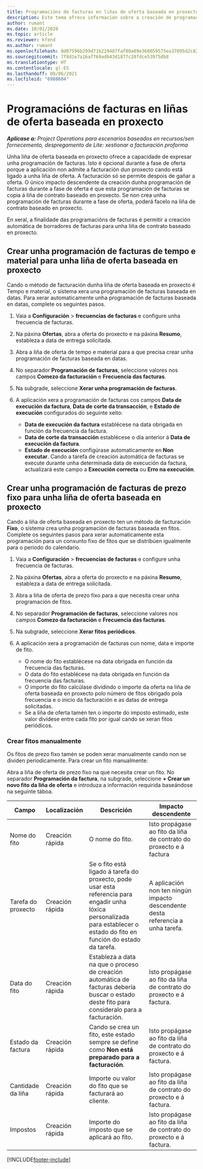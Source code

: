 ```yaml
---
title: Programacións de facturas en liñas de oferta baseada en proxecto
description: Este tema ofrece información sobre a creación de programacións de facturas e fitos para as liñas de oferta.
author: rumant
ms.date: 10/01/2020
ms.topic: article
ms.reviewer: kfend
ms.author: rumant
ms.openlocfilehash: 0d07596b299d71b229487faf80a09e368059575ea37095d2c82d35561d009c96
ms.sourcegitcommit: 7f8d1e7a16af769adb43d1877c28fdce53975db8
ms.translationtype: HT
ms.contentlocale: gl-ES
ms.lasthandoff: 08/06/2021
ms.locfileid: "6988604"
---
```

# <a name="invoice-schedules-on-project-based-quote-lines"></a>Programacións de facturas en liñas de oferta baseada en proxecto

_**Aplícase a:** Project Operations para escenarios baseados en recursos/sen fornecemento, despregamento de Lite: xestionar a facturación proforma_

Unha liña de oferta baseada en proxecto ofrece a capacidade de expresar unha programación de facturas. Isto é opcional durante a fase de oferta porque a aplicación non admite a facturación dun proxecto cando está ligado a unha liña de oferta. A facturación só se permite despois de gañar a oferta. O único impacto descendente da creación dunha programación de facturas durante a fase de oferta é que esta programación de facturas se copia á liña de contrato baseado en proxecto. Se non crea unha programación de facturas durante a fase de oferta, poderá facelo na liña de contrato baseado en proxecto.

En xeral, a finalidade das programacións de facturas é permitir a creación automática de borradores de facturas para unha liña de contrato baseado en proxecto. 

## <a name="create-a-time-and-material-invoice-schedule-for-a-project-based-quote-line"></a>Crear unha programación de facturas de tempo e material para unha liña de oferta baseada en proxecto

Cando o método de facturación dunha liña de oferta baseada en proxecto é Tempo e material, o sistema xera una programación de facturas baseada en datas. Para xerar automaticamente unha programación de facturas baseada en datas, complete os seguintes pasos.

1. Vaia a **Configuración** > **frecuencias de facturas** e configure unha frecuencia de facturas.
2. Na páxina **Ofertas**, abra a oferta do proxecto e na páxina **Resumo**, estableza a data de entrega solicitada.
3. Abra a liña de oferta de tempo e material para a que precisa crear unha programación de facturas baseada en datas. 
4. No separador **Programación de facturas**, seleccione valores nos campos **Comezo da facturación** e **Frecuencia das facturas**. 
5. Na subgrade, seleccione **Xerar unha programación de facturas**.
6. A aplicación xera a programación de facturas cos campos **Data de execución da factura**, **Data de corte da transacción**, e **Estado de execución** configurados do seguinte xeito:

    - **Data de execución da factura** establécese na data obrigada en función da frecuencia da factura.
    - **Data de corte da transacción** establécese o día anterior á **Data de execución da factura**.
    - **Estado de execución** configúrase automaticamente en **Non executar**. Cando a tarefa de creación automática de facturas se execute durante unha determinada data de execución da factura, actualizará este campo a **Execución correcta** ou **Erro na execución**.

## <a name="create-a-fixed-price-invoice-schedule-for-a-project-based-quote-line"></a>Crear unha programación de facturas de prezo fixo para unha liña de oferta baseada en proxecto

Cando a liña de oferta baseada en proxecto ten un método de facturación **Fixo**, o sistema crea unha programación de facturas baseada en fitos. Complete os seguintes pasos para xerar automaticamente esta programación para un conxunto fixo de fitos que se distribúen igualmente para o período do calendario.

1. Vaia a **Configuración** > **frecuencias de facturas** e configure unha frecuencia de facturas.
2. Na páxina **Ofertas**, abra a oferta do proxecto e na páxina **Resumo**, estableza a data de entrega solicitada.
3. Abra a liña de oferta de prezo fixo para a que necesita crear unha programación de fitos. 
4. No separador **Programación de facturas**, seleccione valores nos campos **Comezo da facturación** e **Frecuencia das facturas**. 
5. Na subgrade, seleccione **Xerar fitos periódicos**.
6. A aplicación xera a programación de facturas cun nome, data e importe de fito.

    - O nome do fito establécese na data obrigada en función da frecuencia das facturas.
    - O data do fito establécese na data obrigada en función da frecuencia das facturas.
    - O importe do fito calcúlase dividindo o importe da oferta na liña de oferta baseada en proxecto polo número de fitos obrigado pola frecuencia e o inicio da facturación e as datas de entrega solicitadas.
    - Se a liña de oferta tamén ten o importe do imposto estimado, este valor divídese entre cada fito por igual cando se xeran fitos periódicos.

### <a name="manually-create-milestones"></a>Crear fitos manualmente

Os fitos de prezo fixo tamén se poden xerar manualmente cando non se dividen periodicamente. Para crear un fito manualmente:

Abra a liña de oferta de prezo fixo na que necesita crear un fito. No separador **Programación da factura**, na subgrade, seleccione **+ Crear un novo fito da liña de oferta** e introduza a información requirida baseándose na seguinte táboa.

| **Campo** | **Localización** | **Descrición** | **Impacto descendente** |
| --- | --- | --- | --- |
| Nome do fito | Creación rápida | O nome do fito. | Isto propágase ao fito da liña de contrato do proxecto e á factura |
| Tarefa do proxecto | Creación rápida | Se o fito está ligado á tarefa do proxecto, pode usar esta referencia para engadir unha lóxica personalizada para establecer o estado do fito en función do estado da tarefa. | A aplicación non ten ningún impacto descendente desta referencia a unha tarefa. |
| Data do fito | Creación rápida | Estableza a data na que o proceso de creación automática de facturas debería buscar o estado deste fito para consideralo para a facturación. | Isto propágase ao fito da liña de contrato do proxecto e á factura. |
| Estado da factura | Creación rápida | Cando se crea un fito, este estado sempre se define como **Non está preparado para a facturación**. | Isto propágase ao fito da liña de contrato do proxecto e á factura. |
| Cantidade da liña | Creación rápida | Importe ou valor do fito que se facturará ao cliente. | Isto propágase ao fito da liña de contrato do proxecto e á factura. |
| Impostos | Creación rápida | Importe do imposto que se aplicará ao fito. | Isto propágase ao fito da liña de contrato do proxecto e á factura. |


[!INCLUDE[footer-include](../includes/footer-banner.md)]
